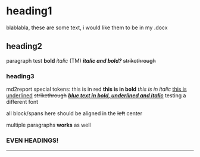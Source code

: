 # heading1

blablabla, these are some text, i would like them to be in my .docx

## heading2

paragraph test **bold** *italic* (TM)
***italic and bold?***
~~strikethrough~~

### heading3
md2report special tokens:
<c red>this is in red</c>
<b>this is in bold</b>
<i>this is in italic</i>
<u>this is underlined</u>
<strike>strikethrough</strike>
<c blue><b><i><u>blue text in bold, underlined and italic</u></i></b></c>
<font Arial>testing a different font</font>

<align center>
all block/spans here should be aligned in the <strike>left</strike> center

multiple paragraphs **works** as <font Consolas>well</font>
### EVEN HEADINGS!
</align>

<hr>
